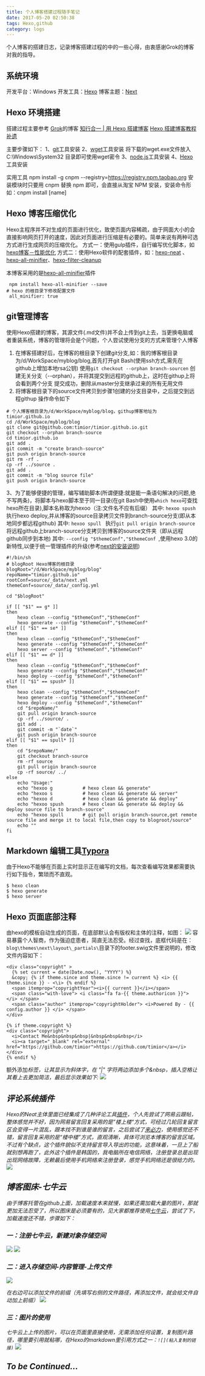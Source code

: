 ```yaml
---
title: 个人博客搭建过程随手笔记
date: 2017-05-20 02:50:38
tags: Hexo,github
category: logs
---
```

个人博客的搭建日志，记录博客搭建过程的中的一些心得，由衷感谢Grok的博客对我的指导。

<!--more-->

## 系统环境

开发平台：Windows
开发工具：[Hexo](https://hexo.io/)
博客主题：[Next](http://theme-next.iissnan.com/)

## Hexo 环境搭建
搭建过程主要参考 [Grok](http://lowrank.science/)的博客
[知行合一 | 用 Hexo 搭建博客](http://lowrank.science/Hexo-Github/)
[Hexo 搭建博客教程补遗](http://lowrank.science/Hexo-Addendum/)

主要步骤如下：
1、[git](https://git-scm.com/downloads)工具安装
2、[wget](https://jaist.dl.sourceforge.net/project/gnuwin32/wget/1.11.4-1/wget-1.11.4-1-setup.exe)工具安装
   将下载的wget.exe文件放入 C:\Windows\System32 目录即可使用wget密令
3、[node.js](https://nodejs.org)工具安装
4、[Hexo](https://hexo.io/)工具安装

实用工具 npm install -g cnpm --registry=https://registry.npm.taobao.org
安装模块时只要用 cnpm 替换 npm 即可，会直接从淘宝 NPM 安装，安装命令形如：cnpm install [name]

## Hexo 博客压缩优化

Hexo主程序并不对生成的页面进行优化，致使页面内容稀疏，由于网面大小的会直接影响网页打开的速度，因此对页面进行压缩是有必要的。简单来说有两种可选方式进行生成网页的压缩优化。
方式一：使用gulp插件，自行编写优化脚本，如[hexo博客－性能优化](http://www.cnblogs.com/jarson-7426/p/5660424.html)
方式二：使用Hexo软件的配套插件，如：[hexo-neat](https://github.com/rozbo/hexo-neat) 、[hexo-all-minifier](https://github.com/chenzhutian/hexo-all-minifier)、[hexo-filter-cleanup](https://github.com/mamboer/hexo-filter-cleanup)

本博客采用的是[hexo-all-minifier](https://github.com/chenzhutian/hexo-all-minifier)插件
```
 npm install hexo-all-minifier --save
# hexo 的根目录下修改配置文件
 all_minifier: true
```


## git管理博客
使用Hexo搭建的博客，其源文件(.md文件)并不会上传到git上去，当更换电脑或者重装系统，博客的管理将会是个问题，个人尝试使用分支的方式来管理个人博客
1. 在博客搭建好后，在博客的根目录下创建git分支,如：我的博客根目录为/d/WorkSpace/myblog/blog,首先打开git Bash(使用ssh方式,需先在github上增加本地rsa公钥) 使用`git checkout --orphan branch-sourcen` 创建无关分支（--orphan），并将其提交到远程的github上，这时在githup上将会看到两个分支
提交成功，删除从master分支继承过来的所有无用文件
2. 将博客根目录下的source文件拷贝到步骤1创建的分支目录中，之后提交到远程githup
操作命令如下
```
# 个人博客根目录为/d/WorkSpace/myblog/blog，githup博客地址为timior.github.io
cd /d/WorkSpace/myblog/blog
git clone git@github.com:timior/timior.github.io.git
git checkout --orphan branch-source
cd timior.github.io
git add .
git commit -m "create branch-source"
git push origin branch-source
git rm -rf .
cp -rf ../source .
git add .
git commit -m "blog source file"
git push origin branch-source
```
3、为了能够便捷的管理，编写辅助脚本(所谓便捷:就是能一条语句解决的问题,绝不写两条)，将脚本与hexo脚本至于同一目录(在git Bash中使用`which hexo`可查找hexo所在目录),脚本名称取为hexoo（注:文件名不应有后缀） 
其中: `hexoo spush ` 执行hexo deploy,并从博客的source目录拷贝文件到branch-source分支(即从本地同步都远程github)
其中: `hexoo spull ` 执行`git pull origin branch-source` 将远程github上branch-source分支拷贝到博客的source文件夹（即从远程github同步到本地)
其中: `--config "$themeConf","$themeConf `,使用hexo 3.0的新特性,以便于统一管理插件的升级(参考[next的安装说明](https://github.com/iissnan/hexo-theme-next))

``` 
#!/bin/sh
# blogRoot Hexo博客的根目录
blogRoot="/d/WorkSpace/myblog/blog"
repoName="timior.github.io"
rootConf=source/_data/next.yml
themeConf=source/_data/_config.yml

cd "$blogRoot"

if [[ "$1" == g* ]]
then
	hexo clean --config "$themeConf","$themeConf"
	hexo generate --config "$themeConf","$themeConf"
elif [[ "$1" == se* ]]
then
	hexo clean --config "$themeConf","$themeConf"
	hexo generate --config "$themeConf","$themeConf"
	hexo server --config "$themeConf","$themeConf"
elif [[ "$1" == d* ]]
then
 	hexo clean --config "$themeConf","$themeConf"
	hexo generate --config "$themeConf","$themeConf"
	hexo deploy --config "$themeConf","$themeConf"
elif [[ "$1" == spush* ]]
then
	hexo clean --config "$themeConf","$themeConf"
	hexo generate --config "$themeConf","$themeConf"
	hexo deploy --config "$themeConf","$themeConf"
 	cd "$repoName/"
	git pull origin branch-source
	cp -rf ../source/ .
	git add .
	git commit -m "`date`"
	git push origin branch-source
elif [[ "$1" == spull* ]]
then
 	cd "$repoName/"
	git checkout branch-source
	rm -rf source
	git pull origin branch-source
	cp -rf source/ ../
else
	echo "Usage:" 
	echo "hexoo g			# hexo clean && generate"
	echo "hexoo s			# hexo clean && generate && server"
	echo "hexoo d			# hexo clean && generate && deploy"
	echo "hexoo spush		# hexo clean && generate && deploy && deploy source file to branch-source"
	echo "hexoo spull		# git pull origin branch-source,get remote source file and merge it to local file,then copy to blogroot/source"
	echo ""
fi

```

## Markdown 编辑工具[Typora](https://www.typora.io/)

由于Hexo不能够在页面上实时显示正在编写的文档，每次查看编写效果都需要执行如下指令，繁琐而不直观。

``` codes
$ hexo clean
$ hexo generate
$ hexo server
```


## Hexo 页面底部注释
由hexo的模板自动生成的页面，在底部默认会有版权和主体的注释，如图：
![](http://oqaxv1vwu.bkt.clouddn.com//image/blog/logs/blog_build/blog_copyright_orignal.PNG)
容易暴露个人智商，作为强迫症患者，简直无法忍受。经过查找，底框代码是在：``` blog\themes\next\layout\_partials\ ```目录下的footer.swig文件里说明的，修改文件内容如下：
``` codes
<div class="copyright" >
  {% set current = date(Date.now(), "YYYY") %}                
  &copy; {% if theme.since and theme.since != current %} <i> {{ theme.since }} - <\i> {% endif %}
  <span itemprop="copyrightYear"><i>{{ current }}</i></span>
  <span class="with-love"> <i class="fa fa-{{ theme.authoricon }}"> </i> </span>
  <span class="author" itemprop="copyrightHolder"> <i>Powered By - {{ config.author }} </i> </span>
</div>

{% if theme.copyright %}
<div class="copyright">
  <i>Contact Me&nbsp&nbsp&nbsp|&nbsp&nbsp&nbsp</i>
  <i><a target="_blank" rel="external" href="https://github.com/timior">https://github.com/timior</a></i>
</div>
{% endif %}
```
额外添加<i>标签，让其显示为斜体字，在 "|" 字符两边添加多个&nbsp，插入空格让其看上去更加简洁，最后显示效果如下:
![](http://oqaxv1vwu.bkt.clouddn.com//image/blog/logs/blog_build/blog_copyright_new.PNG)

## 评论系统插件
Hexo的Neat主体里面已经集成了几种评论工具[插件](http://theme-next.iissnan.com/third-party-services.html)，个人先尝试了网易云跟帖，整体感觉并不好，因为网易留言回复采用的是”楼上楼“方式，可经过几轮回复留言区会变得一片混乱，跟本找不到谁是谁的留言，之后尝试了[来必力](https://livere.com/)，使用感觉还不错，留言回复采用的是“楼中楼”方式，直观清晰，具体可浏览本博客的留言区域。不过有个缺点，这个插件貌似不支持留言导入导出的功能，这意味着，一旦上了船就别想再跑了，此外这个插件是韩国的，我电脑所在电信网络，注册登录总是出现出现网络故障，无赖最后使用手机网络来注册登录，感觉手机网络还是很给力的。
![](http://oqaxv1vwu.bkt.clouddn.com//image/blog/logs/blog_build/blog_qiniu_add7.PNG)

## 博客图床-七牛云
由于博客托管在github上面，加载速度本来就慢，如果还需加载大量的图片，那就更加无法忍受了，所以图床是必须要有的，见大家都推荐使用[七牛云](https://www.qiniu.com/)，尝试了下，加载速度还不错，步骤如下：
### 一：注册七牛云，新建对象存储空间
![](http://oqaxv1vwu.bkt.clouddn.com//image/blog/logs/blog_build/blog_qiniu_add6.PNG)
![](http://oqaxv1vwu.bkt.clouddn.com//image/blog/logs/blog_build/blog_qiniu_add2.PNG)

### 二：进入存储空间-内容管理-上传文件
![](http://oqaxv1vwu.bkt.clouddn.com//image/blog/logs/blog_build/blog_qiniu_add3.PNG)

在右边可以添加文件的前缀（先填写右侧的文件路径，再添加文件，就会给文件自动加上前缀）
![](http://oqaxv1vwu.bkt.clouddn.com//image/blog/logs/blog_build/blog_qiniu_add5.PNG)

### 三：图片的使用
七牛云上上传的图片，可以在页面里直接使用，无需添加任何设置，复制图片路径，哪里要引用就粘哪，在Hexo的markdown里引用方式之一：```![](粘入复制的链接)```
![](http://oqaxv1vwu.bkt.clouddn.com//image/blog/logs/blog_build/blog_qiniu_add4.PNG)


## To be Continued...
